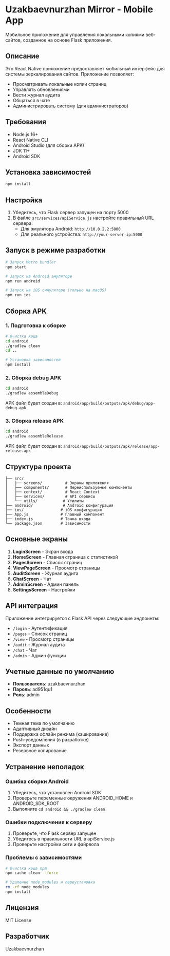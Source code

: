 # Uzakbaevnurzhan Mirror - Mobile App

Мобильное приложение для управления локальными копиями веб-сайтов, созданное на основе Flask приложения.

## Описание

Это React Native приложение предоставляет мобильный интерфейс для системы зеркалирования сайтов. Приложение позволяет:

- Просматривать локальные копии страниц
- Управлять обновлениями
- Вести журнал аудита
- Общаться в чате
- Администрировать систему (для администраторов)

## Требования

- Node.js 16+
- React Native CLI
- Android Studio (для сборки APK)
- JDK 11+
- Android SDK

## Установка зависимостей

```bash
npm install
```

## Настройка

1. Убедитесь, что Flask сервер запущен на порту 5000
2. В файле `src/services/apiService.js` настройте правильный URL сервера:
   - Для эмулятора Android: `http://10.0.2.2:5000`
   - Для реального устройства: `http://your-server-ip:5000`

## Запуск в режиме разработки

```bash
# Запуск Metro bundler
npm start

# Запуск на Android эмуляторе
npm run android

# Запуск на iOS симуляторе (только на macOS)
npm run ios
```

## Сборка APK

### 1. Подготовка к сборке

```bash
# Очистка кэша
cd android
./gradlew clean
cd ..

# Установка зависимостей
npm install
```

### 2. Сборка debug APK

```bash
cd android
./gradlew assembleDebug
```

APK файл будет создан в: `android/app/build/outputs/apk/debug/app-debug.apk`

### 3. Сборка release APK

```bash
cd android
./gradlew assembleRelease
```

APK файл будет создан в: `android/app/build/outputs/apk/release/app-release.apk`

## Структура проекта

```
├── src/
│   ├── screens/          # Экраны приложения
│   ├── components/       # Переиспользуемые компоненты
│   ├── context/          # React Context
│   ├── services/         # API сервисы
│   └── utils/           # Утилиты
├── android/             # Android конфигурация
├── ios/                # iOS конфигурация
├── App.js              # Главный компонент
├── index.js            # Точка входа
└── package.json        # Зависимости
```

## Основные экраны

1. **LoginScreen** - Экран входа
2. **HomeScreen** - Главная страница с статистикой
3. **PagesScreen** - Список страниц
4. **ViewPageScreen** - Просмотр страницы
5. **AuditScreen** - Журнал аудита
6. **ChatScreen** - Чат
7. **AdminScreen** - Админ панель
8. **SettingsScreen** - Настройки

## API интеграция

Приложение интегрируется с Flask API через следующие эндпоинты:

- `/login` - Аутентификация
- `/pages` - Список страниц
- `/view` - Просмотр страницы
- `/audit` - Журнал аудита
- `/chat` - Чат
- `/admin` - Админ функции

## Учетные данные по умолчанию

- **Пользователь**: uzakbaevnurzhan
- **Пароль**: ad951qu1
- **Роль**: admin

## Особенности

- Темная тема по умолчанию
- Адаптивный дизайн
- Поддержка офлайн режима (кэширование)
- Push-уведомления (в разработке)
- Экспорт данных
- Резервное копирование

## Устранение неполадок

### Ошибка сборки Android

1. Убедитесь, что установлен Android SDK
2. Проверьте переменные окружения ANDROID_HOME и ANDROID_SDK_ROOT
3. Выполните `cd android && ./gradlew clean`

### Ошибки подключения к серверу

1. Проверьте, что Flask сервер запущен
2. Убедитесь в правильности URL в apiService.js
3. Проверьте настройки сети и файрвола

### Проблемы с зависимостями

```bash
# Очистка кэша npm
npm cache clean --force

# Удаление node_modules и переустановка
rm -rf node_modules
npm install
```

## Лицензия

MIT License

## Разработчик

Uzakbaevnurzhan